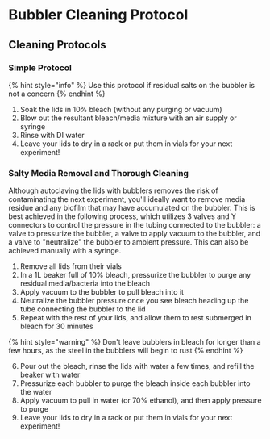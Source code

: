 # Bubbler Cleaning Protocol

## Cleaning Protocols

### Simple Protocol

{% hint style="info" %}
Use this protocol if residual salts on the bubbler is not a concern
{% endhint %}

1. Soak the lids in 10% bleach (without any purging or vacuum)
2. Blow out the resultant bleach/media mixture with an air supply or syringe
3. Rinse with DI water
4. Leave your lids to dry in a rack or put them in vials for your next experiment!

### Salty Media Removal and Thorough Cleaning

Although autoclaving the lids with bubblers removes the risk of contaminating the next experiment, you'll ideally want to remove media residue and any biofilm that may have accumulated on the bubbler. This is best achieved in the following process, which utilizes 3 valves and Y connectors to control the pressure in the tubing connected to the bubbler: a valve to pressurize the bubbler, a valve to apply vacuum to the bubbler, and a valve to "neutralize" the bubbler to ambient pressure. This can also be achieved manually with a syringe.

1. Remove all lids from their vials
2. In a 1L beaker full of 10% bleach, pressurize the bubbler to purge any residual media/bacteria into the bleach
3. Apply vacuum to the bubbler to pull bleach into it
4. Neutralize the bubbler pressure once you see bleach heading up the tube connecting the bubbler to the lid
5. Repeat with the rest of your lids, and allow them to rest submerged in bleach for 30 minutes

{% hint style="warning" %}
Don't leave bubblers in bleach for longer than a few hours, as the steel in the bubblers will begin to rust
{% endhint %}

6. Pour out the bleach, rinse the lids with water a few times, and refill the beaker with water
7. Pressurize each bubbler to purge the bleach inside each bubbler into the water
8. Apply vacuum to pull in water (or 70% ethanol), and then apply pressure to purge
9. Leave your lids to dry in a rack or put them in vials for your next experiment!

